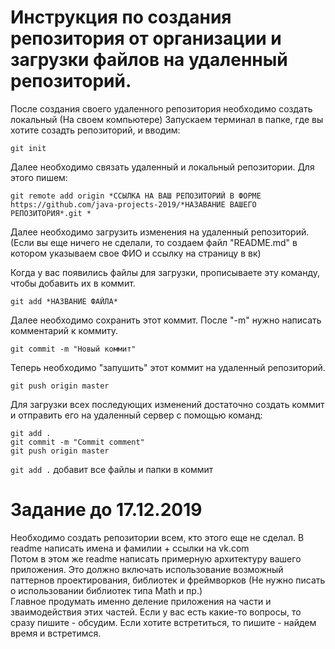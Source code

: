 
# Инструкция по создания репозитория от организации и загрузки файлов на удаленный репозиторий.

После создания своего удаленного репозитория необходимо создать локальный (На своем компьютере)
Запускаем терминал в папке, где вы хотите созадть репозиторий, и вводим:
```
git init
```
Далее необходимо связать удаленный и локальный репозитории. Для этого пишем:
```
git remote add origin *ССЫЛКА НА ВАШ РЕПОЗИТОРИЙ В ФОРМЕ https://github.com/java-projects-2019/*НАЗАВАНИЕ ВАШЕГО РЕПОЗИТОРИЯ*.git *
```

Далее необходимо загрузить изменения на удаленный репозиторий. (Если вы еще ничего не сделали, то создаем файл "README.md" в котором указываем свое ФИО и ссылку на страницу в вк)

Когда у вас появились файлы для загрузки, прописываете эту команду, чтобы добавить их в коммит.
```
git add *НАЗВАНИЕ ФАЙЛА*
```
Далее необходимо сохранить этот коммит. После "-m" нужно написать комментарий к коммиту.
```
git commit -m "Новый коммит"
```
Теперь необходимо "запушить" этот коммит на удаленный репозиторий.
```
git push origin master 
```
Для загрузки всех последующих изменений достаточно создать коммит и отправить его на удаленный сервер с помощью команд:
```
git add .
git commit -m "Commit comment"
git push origin master
```

```git add .``` добавит все файлы и папки в коммит

# Задание до 17.12.2019
Необходимо создать репозитории всем, кто этого еще не сделал. В readme написать имена и фамилии + ссылки на vk.com\
Потом в этом же readme написать примерную архитектуру вашего приложения. Это должно включать использование возможный паттернов проектирования, библиотек и фреймворков (Не нужно писать о использовании библиотек типа Math и пр.)\
Главное продумать именно деление приложения на части и зваимодействия этих частей. Если у вас есть какие-то вопросы, то сразу пишите - обсудим. Если хотите встретиться, то пишите - найдем время и встретимся. 
